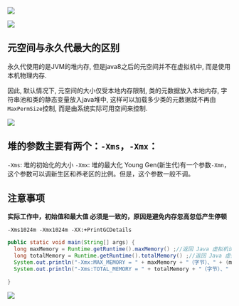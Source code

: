 ![](https://youpaiyun.zongqilive.cn/image/20200318152440.png)

![](https://youpaiyun.zongqilive.cn/image/20200318152448.png)



## 元空间与永久代最大的区别

永久代使用的是JVM的堆内存, 但是java8之后的元空间并不在虚拟机中, 而是使用本机物理内存.

因此, 默认情况下, 元空间的大小仅受本地内存限制, 类的元数据放入本地内存, 字符串池和类的静态变量放入java堆中, 这样可以加载多少类的元数据就不再由`MaxPermSize`控制, 而是由系统实际可用空间来控制.



![](https://youpaiyun.zongqilive.cn/image/20200318153624.png)



## 堆的参数主要有两个：`-Xms`，`-Xmx`：

`-Xms`: 堆的初始化的大小
`-Xmx`: 堆的最大化
Young Gen(新生代)有一个参数`-Xmn`，这个参数可以调新生区和养老区的比例。但是，这个参数一般不调。



## 注意事项

**实际工作中，初始值和最大值 必须是一致的，原因是避免内存忽高忽低产生停顿**

```
-Xms1024m -Xmx1024m -XX:+PrintGCDetails
```



```java
public static void main(String[] args) {
  long maxMemory = Runtime.getRuntime().maxMemory() ;//返回 Java 虚拟机试图使用的最大内存量。
  long totalMemory = Runtime.getRuntime().totalMemory() ;//返回 Java 虚拟机中的内存总量。
  System.out.println("-Xmx:MAX_MEMORY = " + maxMemory + "（字节）、" + (maxMemory / (double)1024 / 1024) + "MB");
  System.out.println("-Xms:TOTAL_MEMORY = " + totalMemory + "（字节）、" + (totalMemory / (double)1024 / 1024) + "MB");

}
```

![](https://youpaiyun.zongqilive.cn/image/20200318154048.png)

















